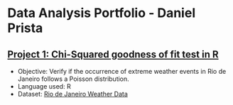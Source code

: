 # Data Analysis Portfolio - Daniel Prista

## <a href="https://www.kaggle.com/code/danielprista/gof-test-for-extreme-weather-events/" target="_blank">Project 1: Chi-Squared goodness of fit test in R</a>
- Objective: Verify if the occurrence of extreme weather events in Rio de Janeiro follows a Poisson distribution.
- Language used: R
- Dataset: [Rio de Janeiro Weather Data](https://www.kaggle.com/datasets/danielprista/rjweather)
